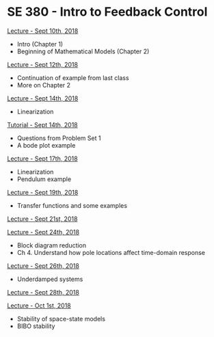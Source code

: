# SE 380 - Intro to Feedback Control

[Lecture - Sept 10th, 2018 ](/se-380/lecture-09-10-19.md)
- Intro (Chapter 1)
- Beginning of Mathematical Models (Chapter 2)

[Lecture - Sept 12th, 2018](/se-380/lecture-09-12-18.md)
- Continuation of example from last class
- More on Chapter 2

[Lecture - Sept 14th, 2018](/se-380/lecture-09-14-18.md)
- Linearization

[Tutorial - Sept 14th, 2018](/se-380/tutorial-09-14-18.md)
- Questions from Problem Set 1
- A bode plot example

[Lecture - Sept 17th, 2018](/se-380/lecture-09-17-18.md)
- Linearization
- Pendulum example

[Lecture - Sept 19th, 2018](/se-380/lecture-09-19-18.md)
- Transfer functions and some examples

[Lecture - Sept 21st, 2018](/se-380/lecture-09-21-18.md)

[Lecture - Sept 24th, 2018](/se-380/lecture-09-24-18.md)
- Block diagram reduction
- Ch 4. Understand how pole locations affect time-domain response

[Lecture - Sept 26th, 2018](/se-380/lecture-09-26-18.md)
- Underdamped systems

[Lecture - Sept 28th, 2018](/se-380/lecture-09-28-18.md)

[Lecture - Oct 1st, 2018](/se-380/lecture-10-01-18.md)
- Stability of space-state models
- BIBO stability